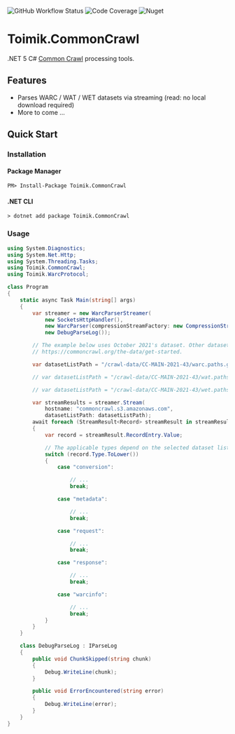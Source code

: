 ![GitHub Workflow Status](https://img.shields.io/github/workflow/status/toimik/CommonCrawl/CI)
![Code Coverage](https://img.shields.io/endpoint?url=https://gist.githubusercontent.com/nurhafiz/66904bd88c3b6c6113fedcfd438fe17c/raw/CommonCrawl-coverage.json)
![Nuget](https://img.shields.io/nuget/v/Toimik.CommonCrawl)

# Toimik.CommonCrawl

.NET 5 C# [Common Crawl](http://commoncrawl.org) processing tools.

## Features

- Parses WARC / WAT / WET datasets via streaming (read: no local download required)
- More to come ...

## Quick Start

### Installation

#### Package Manager

```command
PM> Install-Package Toimik.CommonCrawl
```

#### .NET CLI

```command
> dotnet add package Toimik.CommonCrawl
```

### Usage

```c# 
using System.Diagnostics;
using System.Net.Http;
using System.Threading.Tasks;
using Toimik.CommonCrawl;
using Toimik.WarcProtocol;

class Program
{
    static async Task Main(string[] args)
    {
        var streamer = new WarcParserStreamer(
            new SocketsHttpHandler(),
            new WarcParser(compressionStreamFactory: new CompressionStreamFactory()),
            new DebugParseLog());

        // The example below uses October 2021's dataset. Other datasets are found at
        // https://commoncrawl.org/the-data/get-started.

        var datasetListPath = "/crawl-data/CC-MAIN-2021-43/warc.paths.gz";

        // var datasetListPath = "/crawl-data/CC-MAIN-2021-43/wat.paths.gz";

        // var datasetListPath = "/crawl-data/CC-MAIN-2021-43/wet.paths.gz";

        var streamResults = streamer.Stream(
            hostname: "commoncrawl.s3.amazonaws.com",
            datasetListPath: datasetListPath);
        await foreach (StreamResult<Record> streamResult in streamResults)
        {
            var record = streamResult.RecordEntry.Value;

            // The applicable types depend on the selected dataset list path
            switch (record.Type.ToLower())
            {
                case "conversion":

                    // ...
                    break;

                case "metadata":

                    // ...
                    break;

                case "request":

                    // ...
                    break;

                case "response":

                    // ...
                    break;

                case "warcinfo":

                    // ...
                    break;
            }
        }
    }

    class DebugParseLog : IParseLog
    {
        public void ChunkSkipped(string chunk)
        {
            Debug.WriteLine(chunk);
        }

        public void ErrorEncountered(string error)
        {
            Debug.WriteLine(error);
        }
    }
}
```